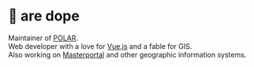 # 🐧 are dope

Maintainer of [POLAR][3].  
Web developer with a love for [Vue.js][1] and a fable for GIS.  
Also working on [Masterportal][2] and other geographic information systems.

  [1]: https://github.com/vuejs/vue
  [2]: https://bitbucket.org/geowerkstatt-hamburg/masterportal/src/dev/
  [3]: https://github.com/Dataport/polar
